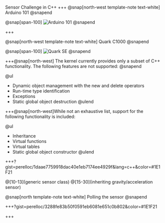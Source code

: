Sensor Challenge in C++
+++
@snap[north-west template-note text-white]
Arduino 101
@snapend

@snap[span-100]
![Arduino 101](https://docs.zephyrproject.org/latest/_images/arduino_101.jpg)
@snapend

+++

@snap[north-west template-note text-white]
Quark C1000
@snapend

@snap[span-100]
![Quark SE](https://www.mouser.se/images/IntelQuarkSE-Fig4.jpg)
@snapend

+++@snap[north-west]
The kernel currently provides only a subset of C++ functionality. The following features are not supported:
@snapend

@ul
- Dynamic object management with the new and delete operators
- Run-time type identification
- Exceptions
- Static global object destruction
@ulend

+++@snap[north-west]While not an exhaustive list, support for the following functionality is included:

@ul
- Inheritance
- Virtual functions
- Virtual tables
- Static global object constructor
@ulend



+++?gist=perelloc/1daae7759918dac40e1eb7174ee4929f&lang=c++&color=#1E1F21

@[10-13](generic sensor class)
@[15-30](inheriting gravity/acceleration sensor)

@snap[north template-note text-white]
Polling the sensor
@snapend


+++?gist=perelloc/3288fe83b50f0591eb6081e651c0b802&color=#1E1F21


+++


